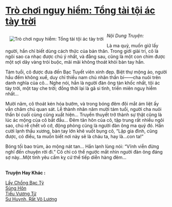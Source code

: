 <a href="https://utruyen.com/tro-choi-nguy-hiem-tong-tai-toi-ac-tay-troi/5227/" title="Trò chơi nguy hiểm: Tổng tài tội ác tày trời"><h1>Trò chơi nguy hiểm: Tổng tài tội ác tày trời</h1></a><div style="display:table"><img align="right" style="float: left; padding: 10px;" src="https://utruyen.com/images/story/200x260/tro-choi-nguy-hiem-tong-tai-toi-ac-tay-troi.jpg" alt="Trò chơi nguy hiểm: Tổng tài tội ác tày trời"><em>Nội Dung Truyện:</em><p></p>Là ma quỷ, muốn giữ lấy người, hắn chỉ biết dùng cách thức của bản thân. Trong giới giải trí, cô là ngôi sao ca nhạc được chú ý nhất, và đằng sau, cũng là một con chim được một sợi dây vàng trói buộc, mãi mãi không thoát khỏi bàn tay hắn.<p></p>Tám tuổi, cô được đưa đến Bạc Tuyết viên xinh đẹp. Biệt thự mộng ảo, người hầu đếm không xuể, duy chỉ thiếu nam chủ nhân thần bí——cha nuôi trên danh nghĩa của cô… Nghe nói, hắn là người đàn ông tàn khốc nhất, tội ác tày trời, một tay che trời; đồng thời lại là gã si tình, triền miên nguy hiểm nhất…<p></p>Mười năm, cô thoát kén hóa bướm, và trong bóng đêm đôi mắt ám liệt ấy vẫn chăm chú quan sát. Lễ thành nhân năm mười tám tuổi, người cha nuôi thần bí cuối cùng cũng xuất hiện… Truyền thuyết trở thành sự thật cũng là lúc ác mộng của cô bắt đầu… Đêm tân hôn của cô, tập trung rất nhiều ngôi sao, chú rể chết vô cớ, động phòng cũng là người đàn ông ma quỷ đó. Hắn cười lạnh thấu xương, bàn tay lớn khẽ vuốt bụng cô, “Lập gia đình, cũng được, có điều, ta muốn biết nơi này sẽ là cháu ta, hay là…con ta!”<p></p>Bóng tối bao trùm, ảo mộng nát tan… Hắn lạnh lùng nói: “Vĩnh viễn đừng nghĩ đến chuyện rời đi.” Cô chỉ có thể ngước mắt nhìn người đàn ông đáng sợ này…Một tình yêu cấm kỵ cứ thế tiếp diễn hàng đêm…</div><p><br><b>Truyện Hay Khác :</b></p><a href="https://utruyen.com/lay-chong-bac-ty/19139/" alt="Lấy Chồng Bạc Tỷ">Lấy Chồng Bạc Tỷ</a><br/><a href="https://www.flickr.com/photos/184340401@N07/48754784916/" alt="Sủng Hôn">Sủng Hôn</a><br/><a href="https://dammyh.wordpress.com/2019/11/07/tieu-vuong-tu/" alt="Tiểu Vương Tử">Tiểu Vương Tử</a><br/><a href="https://www.flickr.com/photos/183745219@N08/48996862177/" alt="Sư Huynh, Rất Vô Lương">Sư Huynh, Rất Vô Lương</a><br/>